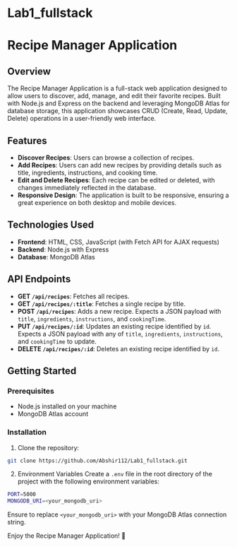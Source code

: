 # Lab1_fullstack

# Recipe Manager Application

## Overview
The Recipe Manager Application is a full-stack web application designed to allow users to discover, add, manage, and edit their favorite recipes. Built with Node.js and Express on the backend and leveraging MongoDB Atlas for database storage, this application showcases CRUD (Create, Read, Update, Delete) operations in a user-friendly web interface.

## Features
- **Discover Recipes**: Users can browse a collection of recipes.
- **Add Recipes**: Users can add new recipes by providing details such as title, ingredients, instructions, and cooking time.
- **Edit and Delete Recipes**: Each recipe can be edited or deleted, with changes immediately reflected in the database.
- **Responsive Design**: The application is built to be responsive, ensuring a great experience on both desktop and mobile devices.

## Technologies Used
- **Frontend**: HTML, CSS, JavaScript (with Fetch API for AJAX requests)
- **Backend**: Node.js with Express
- **Database**: MongoDB Atlas

## API Endpoints

- **GET `/api/recipes`**: Fetches all recipes.
- **GET `/api/recipes/:title`**: Fetches a single recipe by title.
- **POST `/api/recipes`**: Adds a new recipe. Expects a JSON payload with `title`, `ingredients`, `instructions`, and `cookingTime`.
- **PUT `/api/recipes/:id`**: Updates an existing recipe identified by `id`. Expects a JSON payload with any of `title`, `ingredients`, `instructions`, and `cookingTime` to update.
- **DELETE `/api/recipes/:id`**: Deletes an existing recipe identified by `id`.

## Getting Started

### Prerequisites
- Node.js installed on your machine
- MongoDB Atlas account

### Installation
1. Clone the repository:
```sh
git clone https://github.com/Abshir112/Lab1_fullstack.git
```

2. Environment Variables
Create a `.env` file in the root directory of the project with the following environment variables:
```sh
PORT=5000
MONGODB_URI=<your_mongodb_uri>
```

Ensure to replace `<your_mongodb_uri>` with your MongoDB Atlas connection string.


Enjoy the Recipe Manager Application! 🚀
